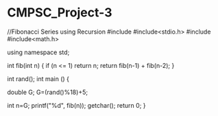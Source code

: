 # CMPSC_Project-3


//Fibonacci Series using Recursion 
#include<iostream>
#include<stdio.h>
#include<cstdlib>
#include<math.h>


using namespace std;

int fib(int n) 
{ 
if (n <= 1) 
	return n; 
return fib(n-1) + fib(n-2); 
} 

int rand();
int main () 
{ 

   double G;
    G=(rand()%18)+5;

int n=G; 
printf("%d", fib(n)); 
getchar(); 
return 0; 
} 
